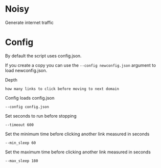 # Noisy
Generate internet traffic


# Config

By default the script uses config.json.

If you create a copy you can use the `--config newconfig.json` argument to load newconfig.json. 

 Depth
 
 `how many links to click before moving to next domain`

 Config loads config.json

`--config config.json`

 Set seconds to run before stopping

`--timeout 600`

 Set the minimum time before clicking another link measured in seconds

`--min_sleep 60`

 Set the maximum time before clicking another link measured in seconds

`--max_sleep 180`
